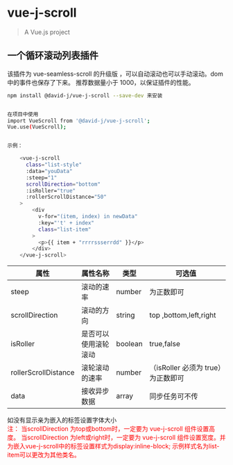 # vue-j-scroll

> A Vue.js project

## 一个循环滚动列表插件

该插件为 vue-seamless-scroll 的升级版 ，可以自动滚动也可以手动滚动。dom 中的事件也保存了下来。
推荐数据量小于 1000，以保证插件的性能。

```bash
npm install @david-j/vue-j-scroll --save-dev 来安装


在项目中使用
import VueScroll from '@david-j/vue-j-scroll';
Vue.use(VueScroll);
```

```bash

示例：

    <vue-j-scroll
      class="list-style"
      :data="youData"
      :steep="1"
      scrollDirection="bottom"
      :isRoller="true"
      :rollerScrollDistance="50"
    >
        <div
          v-for="(item, index) in newData"
          :key="'t' + index"
          class="list-item"
        >
          <p>{{ item + "rrrrssserrdd" }}</p>
        </div>
    </vue-j-scroll>

```

| 属性   | 属性名称 | 类型   | 可选值 |
| ------ | -------- | ------ | ------ |
| steep  | 滚动的速率   | number | 为正数即可 |
| scrollDirection | 滚动的方向   | string | top ,bottom,left,right |
| isRoller | 是否可以使用滚轮滚动   | boolean |true,false |
| rollerScrollDistance | 滚轮滚动的速率   | number |（isRoller 必须为 true）为正数即可  |
| data | 接收异步数据   | array |同步任务可不传 |

如没有显示亲为嵌入的标签设置字体大小
<br>
<font color=#ff0000>注： 当scrollDirection 为top或bottom时，一定要为 vue-j-scroll 组件设置高度。 当scrollDirection 为left或right时，一定要为 vue-j-scroll 组件设置宽度。并为嵌入vue-j-scroll中的标签设置样式为display:inline-block; 示例样式名为list-item可以更改为其他类名。</font>

